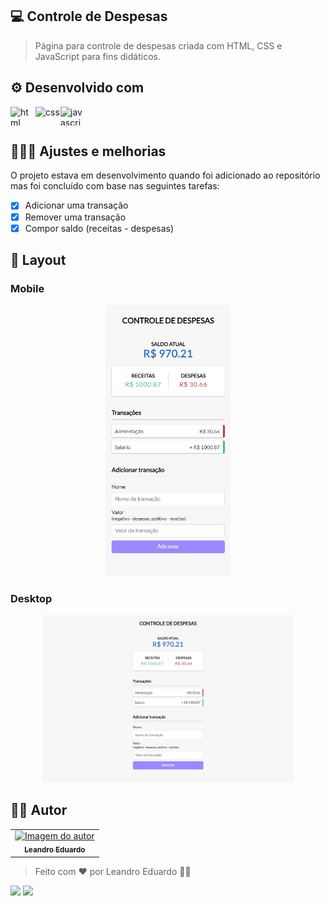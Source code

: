 ## 💻 Controle de Despesas

> Página para controle de despesas criada com HTML, CSS e JavaScript para fins didáticos.

## ⚙️ Desenvolvido com

<div style="display: flex">
  <img align="center" title="HTML" alt="html" height="30" width="40" src="https://cdn.jsdelivr.net/gh/devicons/devicon/icons/html5/html5-original.svg">
  <img align="center" title="CSS" alt="css" height="30" width="40" src="https://cdn.jsdelivr.net/gh/devicons/devicon/icons/css3/css3-original.svg">
  <img align="center" title="JavaScript" alt="javascript" height="30" width="40" src="https://cdn.jsdelivr.net/gh/devicons/devicon/icons/javascript/javascript-original.svg"></div>
  
## 👨🏽‍💻 Ajustes e melhorias

O projeto estava em desenvolvimento quando foi adicionado ao repositório mas foi concluído com base nas seguintes tarefas:

- [x] Adicionar uma transação
- [x] Remover uma transação
- [x] Compor saldo (receitas - despesas)

## 🎨 Layout

### Mobile

<p align="center">
  <img alt="App Mobile Layout" title="App Mobile Layout" src="app-mobile.png" width="200px">
</p>

### Desktop

<p align="center">
  <img alt="App Desktop Layout" title="App Desktop Layout" src="app-desktop.png" width="400px">
</p>

## 🦸‍♂️ Autor

<table>
  <tr>
    <td align="center">
      <a href="#">
        <img src="https://media-exp1.licdn.com/dms/image/C4D03AQF1J4MY1bNjyg/profile-displayphoto-shrink_800_800/0/1581965701866?e=1649289600&v=beta&t=27-LFXUrqFTK7oWIGUIcDhjUtXlkALsJYjdxIrN5z38" width="100px;" alt="Imagem do autor"/>
<br>
        <sub>
          <b><a href="https://github.com/leandro-eduardo" title="GitHub"><sub><b>Leandro Eduardo</b></sub></a></b>
        </sub>
      </a>
    </td>
</table>

> Feito com ❤️ por Leandro Eduardo 👋🏽

<a href = "mailto:leandro.silva.eduardo1@gmail.com"><img src="https://img.shields.io/badge/-Gmail-%23333?style=for-the-badge&logo=gmail&logoColor=white" target="_blank"></a>
<a href="https://www.linkedin.com/in/leandro-silva-eduardo/" target="_blank"><img src="https://img.shields.io/badge/-LinkedIn-%230077B5?style=for-the-badge&logo=linkedin&logoColor=white" target="_blank"></a>
